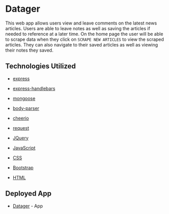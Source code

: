 # Datager

This web app allows users view and leave comments on the latest news articles. Users are able to leave notes as well as saving the articles if needed to reference at a later time. On the home page the user will be able to scrape data when they click on `SCRAPE NEW ARTICLES` to view the scraped articles. They can also navigate to their saved articles as well as viewing their notes they saved. 


## Technologies Utilized
* [express](https://expressjs.com/)

* [express-handlebars](https://www.npmjs.com/package/express-handlebars)

* [mongoose](https://mongoosejs.com/)

* [body-parser](https://www.npmjs.com/package/body-parser)

* [cheerio](https://www.npmjs.com/package/cheerio)

* [request](https://www.npmjs.com/package/request)

* [JQuery](https://api.jquery.com/)

* [JavaScript](https://developer.mozilla.org/en-US/docs/Web/JavaScript)

* [CSS](https://developer.mozilla.org/en-US/docs/Web/CSS)

* [Bootstrap](https://getbootstrap.com/)

* [HTML](https://developer.mozilla.org/en-US/docs/Web/HTML)

## Deployed App
* [Datager](https://serene-falls-73354.herokuapp.com) - App